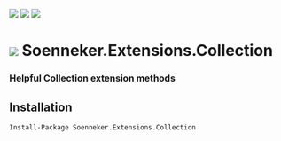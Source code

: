 [![](https://img.shields.io/nuget/v/soenneker.extensions.collection.svg?style=for-the-badge)](https://www.nuget.org/packages/soenneker.extensions.collection/)
[![](https://img.shields.io/github/actions/workflow/status/soenneker/soenneker.extensions.collection/publish-package.yml?style=for-the-badge)](https://github.com/soenneker/soenneker.extensions.collection/actions/workflows/publish-package.yml)
[![](https://img.shields.io/nuget/dt/soenneker.extensions.collection.svg?style=for-the-badge)](https://www.nuget.org/packages/soenneker.extensions.collection/)

# ![](https://user-images.githubusercontent.com/4441470/224455560-91ed3ee7-f510-4041-a8d2-3fc093025112.png) Soenneker.Extensions.Collection
### Helpful Collection extension methods

## Installation

```
Install-Package Soenneker.Extensions.Collection
```
